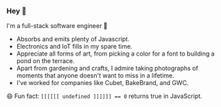 ### Hey 👋
I'm a full-stack software engineer 🎉
- Absorbs and emits plenty of Javascript.
- Electronics and IoT fills in my spare time. 
- Appreciate all forms of art, from picking a color for a font to building a pond on the terrace. 
- Apart from gardening and crafts, I admire taking photographs of moments that anyone doesn't want to miss in a lifetime. 
- I've worked for companies like Cubet, BakeBrand, and GWC.

😄 Fun fact: `[[[[[[ undefined ]]]]]] == 0` returns true in JavaScript.
